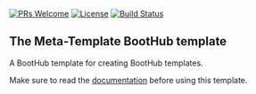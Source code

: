 [![PRs Welcome](https://img.shields.io/badge/PRs-welcome-brightgreen.svg?style=flat-square)](http://makeapullrequest.com)
[![License](https://img.shields.io/badge/License-Apache%202.0-blue.svg)](https://github.com/boothub-org/boothub-meta-template/blob/master/LICENSE)
[![Build Status](https://img.shields.io/travis/boothub-org/boothub-meta-template/master.svg?label=Build)](https://travis-ci.org/boothub-org/boothub-meta-template)
## The Meta-Template BootHub template ##

A BootHub template for creating BootHub templates.

Make sure to read the [documentation](http://meta-template.boothub.org) before using this template.
